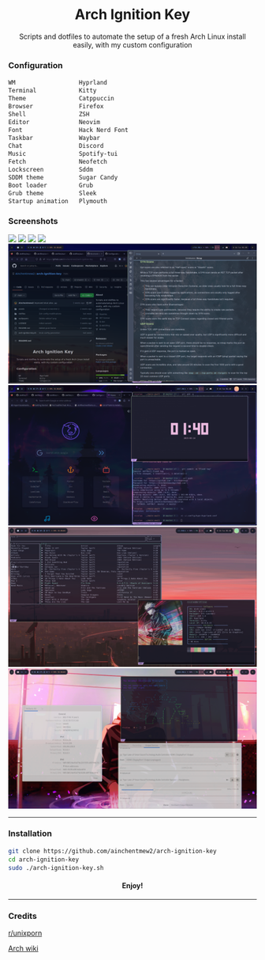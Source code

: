 
<div align="center">

# Arch Ignition Key

Scripts and dotfiles to automate the setup of a fresh Arch Linux install easily, with my custom configuration

</div>

### Configuration

```
WM                  Hyprland
Terminal            Kitty
Theme               Catppuccin
Browser             Firefox
Shell               ZSH
Editor              Neovim
Font                Hack Nerd Font
Taskbar             Waybar
Chat                Discord
Music               Spotify-tui
Fetch               Neofetch
Lockscreen          Sddm
SDDM theme          Sugar Candy
Boot loader         Grub
Grub theme          Sleek
Startup animation   Plymouth
```

### Screenshots
<img src="./assets/screenshot_1.png">
<img src="./assets/screenshot_2.png">
<img src="./assets/screenshot_4.png">
<img src="./assets/screenshot_3.png">
<img src="./assets/screenshot_5.png">
<img src="./assets/screenshot_6.png">
<img src="./assets/screenshot_7.png">
<img src="./assets/screenshot_8.png">

---

### Installation
```sh
git clone https://github.com/ainchentmew2/arch-ignition-key
cd arch-ignition-key
sudo ./arch-ignition-key.sh
```
<div align="center">

#### Enjoy!

</div>

---

### Credits

[r/unixporn](https://www.reddit.com/r/unixporn)

[Arch wiki](https://wiki.archlinux.org)
